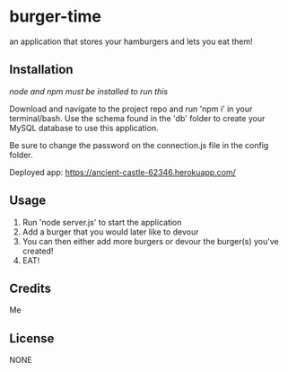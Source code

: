 # burger-time
an application that stores your hamburgers and lets you eat them!


## Installation
*node and npm must be installed to run this*

Download and navigate to the project repo and run 'npm i' in your terminal/bash.
Use the schema found in the 'db' folder to create your MySQL database to use this application.

Be sure to change the password on the connection.js file in the config folder.

Deployed app: https://ancient-castle-62346.herokuapp.com/

## Usage 

1. Run 'node server.js' to start the application
2. Add a burger that you would later like to devour
3. You can then either add more burgers or devour the burger(s) you've created!
4. EAT!



## Credits

Me

## License

NONE

